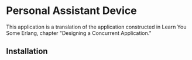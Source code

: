 # Personal Assistant Device

This application is a translation of the application constructed in Learn You Some Erlang, chapter "Designing a Concurrent Application."

## Installation



